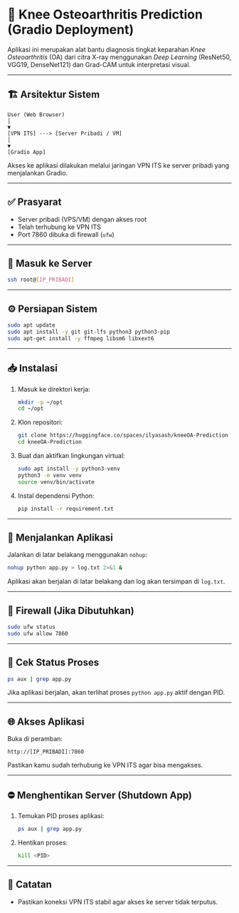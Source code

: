 # 🦵 Knee Osteoarthritis Prediction (Gradio Deployment)

Aplikasi ini merupakan alat bantu diagnosis tingkat keparahan *Knee Osteoarthritis* (OA) dari citra X-ray menggunakan *Deep Learning* (ResNet50, VGG19, DenseNet121) dan Grad-CAM untuk interpretasi visual.

---

## 🏗️ Arsitektur Sistem

```
User (Web Browser)
│
▼
[VPN ITS] ---> [Server Pribadi / VM]
│
▼
[Gradio App]
```

Akses ke aplikasi dilakukan melalui jaringan VPN ITS ke server pribadi yang menjalankan Gradio.

---

## ✅ Prasyarat

- Server pribadi (VPS/VM) dengan akses root
- Telah terhubung ke VPN ITS
- Port 7860 dibuka di firewall (`ufw`)

---

## 🔐 Masuk ke Server

```bash
ssh root@[IP_PRIBADI]
```

---

## ⚙️ Persiapan Sistem

```bash
sudo apt update
sudo apt install -y git git-lfs python3 python3-pip
sudo apt-get install -y ffmpeg libsm6 libxext6
```

---

## 📥 Instalasi

1. Masuk ke direktori kerja:
   ```bash
   mkdir -p ~/opt
   cd ~/opt
   ```

2. Klon repositori:
   ```bash
   git clone https://huggingface.co/spaces/ilyasash/kneeOA-Prediction
   cd kneeOA-Prediction
   ```

3. Buat dan aktifkan lingkungan virtual:
   ```bash
   sudo apt install -y python3-venv
   python3 -m venv venv
   source venv/bin/activate
   ```

4. Instal dependensi Python:
   ```bash
   pip install -r requirement.txt
   ```

---

## 🚀 Menjalankan Aplikasi

Jalankan di latar belakang menggunakan `nohup`:
```bash
nohup python app.py > log.txt 2>&1 &
```

Aplikasi akan berjalan di latar belakang dan log akan tersimpan di `log.txt`.

---

## 🔐 Firewall (Jika Dibutuhkan)

```bash
sudo ufw status
sudo ufw allow 7860
```

---

## 🧪 Cek Status Proses

```bash
ps aux | grep app.py
```

Jika aplikasi berjalan, akan terlihat proses `python app.py` aktif dengan PID.

---

## 🌐 Akses Aplikasi

Buka di peramban:
```
http://[IP_PRIBADI]:7860
```

Pastikan kamu sudah terhubung ke VPN ITS agar bisa mengakses.

---

## ⛔️ Menghentikan Server (Shutdown App)

1. Temukan PID proses aplikasi:
   ```bash
   ps aux | grep app.py
   ```

2. Hentikan proses:
   ```bash
   kill <PID>
   ```

---

## 📌 Catatan

- Pastikan koneksi VPN ITS stabil agar akses ke server tidak terputus.
